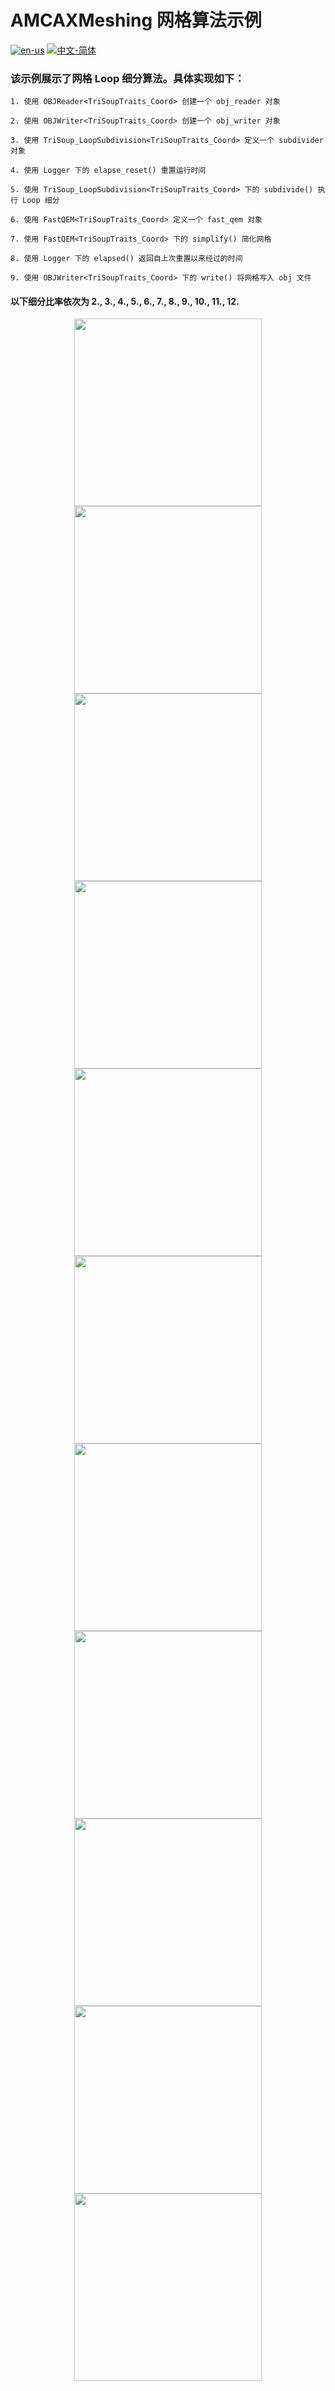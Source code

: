 # AMCAXMeshing 网格算法示例

[![en-us](https://img.shields.io/badge/en-us-yellow.svg)](./README.md) [![中文-简体](https://img.shields.io/badge/%E4%B8%AD%E6%96%87-%E7%AE%80%E4%BD%93-red.svg)](./README.zh_cn.md)

### 该示例展示了网格 Loop 细分算法。具体实现如下：


	
	1. 使用 OBJReader<TriSoupTraits_Coord> 创建一个 obj_reader 对象
	
	2. 使用 OBJWriter<TriSoupTraits_Coord> 创建一个 obj_writer 对象
	
	3. 使用 TriSoup_LoopSubdivision<TriSoupTraits_Coord> 定义一个 subdivider 对象
	
	4. 使用 Logger 下的 elapse_reset() 重置运行时间
	
	5. 使用 TriSoup_LoopSubdivision<TriSoupTraits_Coord> 下的 subdivide() 执行 Loop 细分
	
	6. 使用 FastQEM<TriSoupTraits_Coord> 定义一个 fast_qem 对象
	
	7. 使用 FastQEM<TriSoupTraits_Coord> 下的 simplify() 简化网格
	
	8. 使用 Logger 下的 elapsed() 返回自上次重置以来经过的时间
	
	9. 使用 OBJWriter<TriSoupTraits_Coord> 下的 write() 将网格写入 obj 文件


#### 以下细分比率依次为 2., 3., 4., 5., 6., 7., 8., 9., 10., 11., 12.

<div align = center><img src="https://s2.loli.net/2024/09/30/MO6NjnyZku4DeVi.png" width="300" height="300">

<div align = center><img src="https://s2.loli.net/2024/09/30/IGeL9o7HV4hcjZN.png" width="300" height="300">

<div align = center><img src="https://s2.loli.net/2024/09/30/BClnpKzerUSVaNP.png" width="300" height="300"> 

<div align = center><img src="https://s2.loli.net/2024/09/30/U48eZHNTWXMRx5D.png" width="300" height="300">

<div align = center><img src="https://s2.loli.net/2024/09/30/rXqoBG6hRA9wi1L.png" width="300" height="300">

<div align = center><img src="https://s2.loli.net/2024/09/30/BatJu2IRNSEOKXl.png" width="300" height="300">

<div align = center><img src="https://s2.loli.net/2024/09/30/rMnzeJbu8vlNUdi.png" width="300" height="300">

<div align = center><img src="https://s2.loli.net/2024/09/30/7uNLnP5FYy4pbQj.png" width="300" height="300">

<div align = center><img src="https://s2.loli.net/2024/09/30/d7DxaRn869MpSAO.png" width="300" height="300">

<div align = center><img src="https://s2.loli.net/2024/09/30/Uk4qie5ZyAzN6VM.png" width="300" height="300">

<div align = center><img src="https://s2.loli.net/2024/09/30/IcX5y6FGDEqUauJ.png" width="300" height="300">


